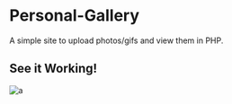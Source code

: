 # Personal-Gallery
A simple site to upload photos/gifs and view them in PHP.

## See it Working!
![a](https://i.imgur.com/oaNYxeN.gif)
